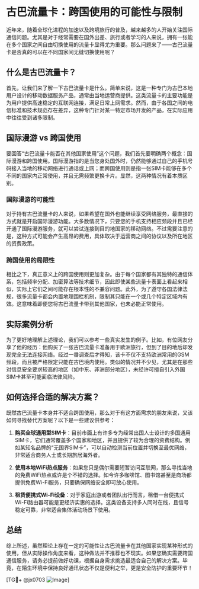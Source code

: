 # 古巴流量卡：跨国使用的可能性与限制

近年来，随着全球化进程的加速以及跨境旅行的普及，越来越多的人开始关注国际通信问题。尤其是对于经常需要在国外出差、旅行或者学习的人来说，拥有一张能在多个国家之间自由切换使用的流量卡显得尤为重要。那么问题来了——古巴流量卡是否真的可以在不同国家间无缝切换使用呢？

## 什么是古巴流量卡？

首先，让我们来了解一下古巴流量卡是什么。简单来说，这是一种专门为古巴本地用户设计的移动数据服务产品，通常由当地运营商提供。这类流量卡的主要功能是为用户提供高速稳定的互联网连接，满足日常上网需求。然而，由于各国之间的电信标准和技术规范存在差异，这种专门针对某一特定市场开发的产品，在实际应用中往往受到诸多限制。

## 国际漫游 vs 跨国使用

要回答“古巴流量卡能否在其他国家使用”这个问题，我们首先要明确两个概念：国际漫游和跨国使用。国际漫游指的是当您身处国外时，仍然能够通过自己的手机号码接入当地的移动网络进行通话或上网；而跨国使用则是指一张SIM卡能够在多个不同的国家内正常使用，并且无需频繁更换卡片。显然，这两种情况有着本质区别。

### 国际漫游的可能性

对于持有古巴流量卡的人来说，如果希望在国外也能继续享受网络服务，最直接的方式就是开启国际漫游功能。大多数情况下，只要您的手机支持相应频段并且已经开通了国际漫游服务，就可以尝试连接到目的地国家的移动网络。不过需要注意的是，这种方式可能会产生高昂的费用，具体取决于运营商之间的协议以及所在地区的资费政策。

### 跨国使用的局限性

相比之下，真正意义上的跨国使用则更加复杂。由于每个国家都有其独特的通信体系，包括频率分配、加密算法等技术细节，因此即使某些流量卡表面上看起来相似，实际上它们之间可能存在根本性的不兼容问题。此外，为了遵守各国法律法规，很多流量卡都会内置地理围栏机制，限制其只能在一个或几个特定区域内有效。这意味着即便您将古巴流量卡带到其他国家，也未必能正常使用。

## 实际案例分析

为了更好地理解上述理论，我们可以参考一些真实发生的例子。比如，有位网友分享了他的经历：他购买了一张古巴流量卡准备用于欧洲旅行，但到了目的地后却发现完全无法连接网络。经过一番调查后才得知，该卡不仅不支持欧洲常用的GSM频段，而且被严格限定只能在古巴境内使用。类似的情况并不少见，尤其是在那些对信息安全要求较高的地区（如中东、非洲部分地区），未经许可擅自引入外国SIM卡甚至可能面临法律风险。

## 如何选择合适的解决方案？

既然古巴流量卡本身并不适合跨国使用，那么对于有这方面需求的朋友来说，又该如何寻找替代方案呢？以下是一些建议供参考：

1. **购买全球通用型SIM卡**：目前市面上有许多专为经常出国人士设计的多国通用SIM卡，它们通常覆盖多个国家和地区，并且提供了较为合理的资费结构。例如某知名品牌的“无国界SIM卡”，可以自动检测当前位置并切换至最优网络，非常适合商务人士或长期旅居海外者。

2. **使用本地WiFi热点服务**：如果您只是偶尔需要短暂访问互联网，那么寻找当地的免费WiFi热点或许是个不错的选择。如今许多咖啡馆、图书馆甚至是商场都提供免费Wi-Fi服务，只要确保网络安全即可放心使用。

3. **租赁便携式Wi-Fi设备**：对于家庭出游或者团队出行而言，租借一台便携式Wi-Fi路由器可能是更经济实惠的选择。这类设备支持多人同时在线，且信号稳定可靠，非常适合集体活动场景下使用。

## 总结

综上所述，虽然理论上存在一定的可能性让古巴流量卡在其他国家实现某种形式的使用，但从实际操作角度来看，这种做法并不推荐也不现实。如果您确实需要跨国通信服务，请务必提前做好功课，根据自身需求挑选最适合自己的解决方案。毕竟，在陌生环境中保持良好通讯状态不仅是便利之举，更是安全防护的重要环节！

[TG💪+ @jx0703 ![Image](https://github.com/user-attachments/assets/dbca1d08-cadb-493c-b0ec-ad6f7a83f270)]